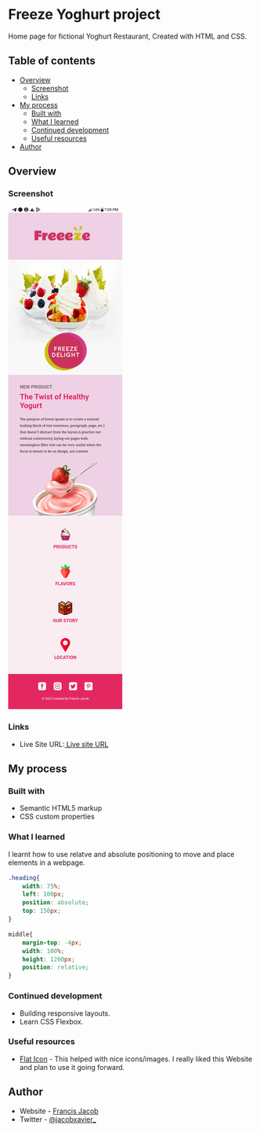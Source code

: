 # Freeze Yoghurt project

Home page for fictional Yoghurt Restaurant, Created with HTML and CSS.


## Table of contents

- [Overview](#overview)
  - [Screenshot](#screenshot)
  - [Links](#links)
- [My process](#my-process)
  - [Built with](#built-with)
  - [What I learned](#what-i-learned)
  - [Continued development](#continued-development)
  - [Useful resources](#useful-resources)
- [Author](#author)


## Overview

### Screenshot

![](screenshot.png)

### Links

- Live Site URL:[ Live site URL ](https://jacbfrancis.github.io/Freeze-Yoghurt-webpage-/)

## My process

### Built with

- Semantic HTML5 markup
- CSS custom properties

### What I learned

I learnt how to use relatve and absolute positioning to move and place elements in a webpage.


```css
.heading{
    width: 75%;
    left: 100px;
    position: absolute;
    top: 150px;
}
```

```css
middle{
    margin-top: -4px;
    width: 100%;
    height: 1200px;
    position: relative;
}
```


### Continued development

- Building responsive layouts.
- Learn CSS Flexbox.

### Useful resources

- [Flat Icon](https://www.flaticon.com) - This helped with nice icons/images. I really liked this Website and plan to use it going forward.

## Author

- Website - [ Francis Jacob](https://github.com/Jacbfrancis)
- Twitter - [@jacobxavier_](https://twitter.com/jacobxavier_?t=YdJHQngdQYJVbC7mWspqDg&s=08)
